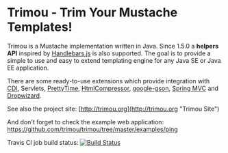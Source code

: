 Trimou - Trim Your Mustache Templates!
======

Trimou is a Mustache implementation written in Java. Since 1.5.0 a **helpers API** inspired by [Handlebars.js](http://handlebarsjs.com/) is also supported. The goal is to provide a simple to use and easy to extend templating engine for any Java SE or Java EE application. 

There are some ready-to-use extensions which provide integration with [CDI](http://www.cdi-spec.org/), Servlets, [PrettyTime](http://ocpsoft.org/prettytime/),  [HtmlCompressor](http://code.google.com/p/htmlcompressor/), [google-gson](http://code.google.com/p/google-gson/), [Spring MVC](http://docs.spring.io/spring/docs/current/spring-framework-reference/html/mvc.html) and [Dropwizard](https://dropwizard.github.io/dropwizard/).

See also the project site: [http://trimou.org](http://trimou.org "Trimou Site")

And don't forget to check the example web application: https://github.com/trimou/trimou/tree/master/examples/ping

Travis CI job build status: [![Build Status](https://travis-ci.org/trimou/trimou.png)](https://travis-ci.org/trimou/trimou)
